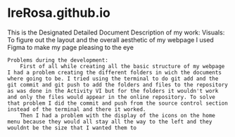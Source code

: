 # IreRosa.github.io
This is the Designated Detailed Document
    Description of my work:
        Visuals: To figure out the layout and the overall aesthetic of my webpage I used Figma to make my page pleasing to the eye

    Problems during the development:
        First of all while creating all the basic structure of my webpage I had a problem creating the different folders in wich the documents where going to be. I tried using the terminal to do git add and the git commit and git push to add the folders and files to the repository as was done in the Activity VI but for the folders it wouldn't work and only the files would appear in the online repository. To solve that problem I did the commit and push from the source control section instead of the terminal and there it worked.
        Then I had a problem with the display of the icons on the home menu because they would all stay all the way to the left and they wouldnt be the size that I wanted them to 
